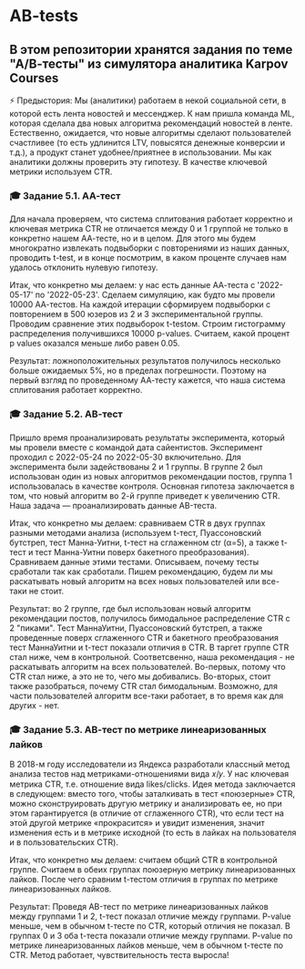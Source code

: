 # AB-tests
## В этом репозитории хранятся задания по теме "А/В-тесты" из симулятора аналитика Karpov Courses

⚡ Предыстория:
Мы (аналитики) работаем в некой социальной сети, в которой есть лента новостей и мессенджер. К нам пришла команда ML, которая сделала два новых алгоритма рекомендаций новостей в ленте. Естественно, ожидается, что новые алгоритмы сделают пользователей счастливее (то есть удлинится LTV, повысятся денежные конверсии и т.д.), а продукт станет удобнее/приятнее в использовании. Мы как аналитики должны проверить эту гипотезу. В качестве ключевой метрики используем CTR.

### 🎓 Задание 5.1. АА-тест
Для начала проверяем, что система сплитования работает корректно и ключевая метрика CTR не отличается между 0 и 1 группой не только в конкретно нашем АА-тесте, но и в целом. Для этого мы будем многократно извлекать подвыборки с повторениями из наших данных, проводить t-test, и в конце посмотрим, в каком проценте случаев нам удалось отклонить нулевую гипотезу.

Итак, что конкретно мы делаем: у нас есть данные АА-теста с '2022-05-17' по '2022-05-23'. Сделаем симуляцию, как будто мы провели 10000 АА-тестов. На каждой итерации сформируем подвыборки с повторением в 500 юзеров из 2 и 3 экспериментальной группы. Проводим сравнение этих подвыборок t-testом. Строим гистограмму распределения получившихся 10000 p-values. Считаем, какой процент p values оказался меньше либо равен 0.05.

Результат: ложноположительных результатов получилось несколько больше ожидаемых 5%, но в пределах погрешности. Поэтому на первый взгляд по проведенному АА-тесту кажется, что наша система сплитования работает корректно.

### 🎓 Задание 5.2. АВ-тест
Пришло время проанализировать результаты эксперимента, который мы провели вместе с командой дата сайентистов. Эксперимент проходил с 2022-05-24 по 2022-05-30 включительно. Для эксперимента были задействованы 2 и 1 группы. В группе 2 был использован один из новых алгоритмов рекомендации постов, группа 1 использовалась в качестве контроля. Основная гипотеза заключается в том, что новый алгоритм во 2-й группе приведет к увеличению CTR. Наша задача — проанализировать данные АB-теста. 

Итак, что конкретно мы делаем: сравниваем CTR в двух группах разными методами анализа (используем t-тест, Пуассоновский бутстреп, тест Манна-Уитни, t-тест на сглаженном ctr (α=5), а также t-тест и тест Манна-Уитни поверх бакетного преобразования). Сравниваем данные этими тестами. Описываем, почему тесты сработали так как сработали. Пишем рекомендацию, будем ли мы раскатывать новый алгоритм на всех новых пользователей или все-таки не стоит.

Результат: во 2 группе, где был использован новый алгоритм рекомендации постов, получилось бимодальное распределение CTR c 2 "пиками". Тест МаннаУитни, Пуассоновский бутстреп, а также проведенные поверх сглаженного CTR и бакетного преобразования тест МаннаУитни и t-тест показали отличия в CTR. В таргет группе CTR стал ниже, чем в контрольной. Соответсвенно, наша рекомендация -  не раскатывать алгоритм на всех пользователей. Во-первых, потому что СTR стал ниже, а это не то, чего мы добивались. Во-вторых, стоит также разобраться, почему CTR стал бимодальным. Возможно, для части пользователей алгоритм все-таки работает, в то время как для других - нет.

### 🎓 Задание 5.3. АВ-тест по метрике линеаризованных лайков
В 2018-м году исследователи из Яндекса разработали классный метод анализа тестов над метриками-отношениями вида  𝑥/𝑦. У нас ключевая метрика CTR, т.е. отношение вида likes/clicks. Идея метода заключается в следующем: вместо того, чтобы заталкивать в тест «поюзерные» CTR, можно сконструировать другую метрику и анализировать ее, но при этом гарантируется (в отличие от сглаженного CTR), что если тест на этой другой метрике «прокрасится» и увидит изменения, значит изменения есть и в метрике исходной (то есть в лайках на пользователя и в пользовательских CTR).

Итак, что конкретно мы делаем: считаем общий CTR в контрольной группе. Считаем в обеих группах поюзерную метрику линеаризованных лайков. После чего сравним  t-тестом отличия в группах по метрике линеаризованных лайков. 

Результат: Проведя AB-тест по метрике линеаризованных лайков между группами 1 и 2, t-тест показал отличие между группами. P-value меньше, чем в обычном t-тесте по CTR, который отличия не показал. В группах 0 и 3 оба t-теста показали отличие между группами. P-value по метрике линеаризованных лайков меньше, чем в обычном t-тесте по CTR. Метод работает, чувствительность теста выросла!
